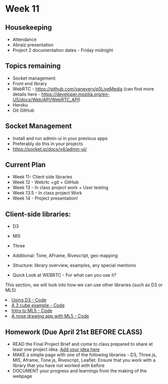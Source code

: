 # Week 11
## Housekeeping 
* Attendance
* Abraiz presentation
* Project 2 documentation dates - Friday midnight

## Topics remaining
* Socket management 
* Front end library
* WebRTC - https://github.com/vanevery/p5LiveMedia (can find more details here - https://developer.mozilla.org/en-US/docs/Web/API/WebRTC_API)
* Heroku
* Git GitHub

## Socket Management
* Install and run admin-ui in your previous apps
* Preferably do this in your projects 
* https://socket.io/docs/v4/admin-ui/
  
## Current Plan
* Week 11- Client side libraries
* Week 12 - Webrtc +git + GitHub
* Week 13 - In class project work + User testing
* Week 13.5 - In class project Work
* Week 14 - Project presentation!

## Client-side libraries:
  * D3
  * Ml5
  * Three
  * Additional: Tone, AFrame, Rivescript, geo mapping
  * Structure: library overview, examples, any special mentions
 
* Quick Look at WEBRTC - For what can you use it?

This section, we will look into how we can use other libraries (such as D3 or ML5)
 <li>
    <a href="https://github.com/MathuraMG/
ConnectionsLabSpring22/tree/master/Week_11_Client_Side/D3"
        target="_blank">
        Using D3 - Code
    </a>
</li>
<li>
    <a href="https://github.com/MathuraMG/
ConnectionsLabSpring22/tree/master/Week_11_Client_Side/Three_Cube_Example"
        target="_blank">
        A 3 cube example - Code
    </a>
</li>
<li>
    <a href="https://github.com/MathuraMG/
ConnectionsLabSpring22/tree/master/Week_11_Client_Side/ML5_Hello_World"
        target="_blank">
        Intro to ML5 - Code
    </a>
</li>  
<li>
    <a href="https://editor.p5js.org/pclusers/sketches/C5Hmq4b9b"
        target="_blank">
        A nose drawing app with ML5 - Code
    </a>
</li>

## Homework (Due April 21st BEFORE CLASS)
* READ the Final Project Brief and come to class prepared to share at least one project idea. [Add your idea here](https://docs.google.com/document/d/1y3HMEygv5-FFvFV3g3JQWCcg7wEPwZOvIFZBkkj6KSk/edit?usp=sharing)
* MAKE a simple page with one of the following libraries - D3, Three.js, Ml5, Aframe, Tone.js, Rivescript, Leaflet. Ensure that you work with a library that you have not worked with before
* DOCUMENT your progress and learnings from the making of the webpage
